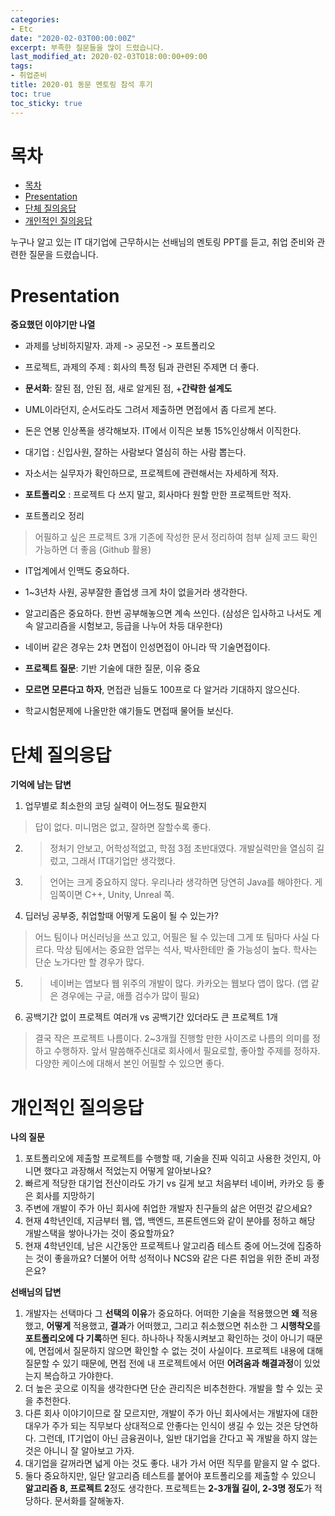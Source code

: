 ```yaml
---
categories:
- Etc
date: "2020-02-03T00:00:00Z"
excerpt: 부족한 질문들을 많이 드렸습니다.
last_modified_at: 2020-02-03TO18:00:00+09:00
tags:
- 취업준비
title: 2020-01 동문 멘토링 참석 후기
toc: true
toc_sticky: true
---
```

# 목차

- [목차](#목차)
- [Presentation](#presentation)
- [단체 질의응답](#단체-질의응답)
- [개인적인 질의응답](#개인적인-질의응답)

누구나 알고 있는 IT 대기업에 근무하시는 선배님의 멘토링 PPT를 듣고, 취업 준비와 관련한 질문을 드렸습니다.


# Presentation

**중요했던 이야기만 나열**

- 과제를 낭비하지말자. 과제 -> 공모전 -> 포트폴리오
- 프로젝트, 과제의 주제 : 회사의 특정 팀과 관련된 주제면 더 좋다.
- **문서화**: 잘된 점, 안된 점, 새로 알게된 점, +**간략한 설계도**
- UML이라던지, 순서도라도 그려서 제출하면 면접에서 좀 다르게 본다.
- 돈은 연봉 인상폭을 생각해보자. IT에서 이직은 보통 15%인상해서 이직한다.
- 대기업 : 신입사원, 잘하는 사람보다 열심히 하는 사람 뽑는다.
- 자소서는 실무자가 확인하므로, 프로젝트에 관련해서는 자세하게 적자.

- **포트폴리오** : 프로젝트 다 쓰지 말고, 회사마다 원할 만한 프로젝트만 적자.
- 포트폴리오 정리 
> 어필하고 싶은 프로젝트 3개
> 기존에 작성한 문서 정리하여 첨부
> 실제 코드 확인 가능하면 더 좋음 (Github 활용)
- IT업계에서 인맥도 중요하다.
- 1~3년차 사원, 공부잘한 졸업생 크게 차이 없을거라 생각한다.

- 알고리즘은 중요하다. 한번 공부해놓으면 계속 쓰인다. (삼성은 입사하고 나서도 계속 알고리즘을 시험보고, 등급을 나누어 차등 대우한다)
- 네이버 같은 경우는 2차 면접이 인성면접이 아니라 딱 기술면접이다.
- **프로젝트 질문**: 기반 기술에 대한 질문, 이유 중요
- **모르면 모른다고 하자**, 면접관 님들도 100프로 다 알거라 기대하지 않으신다.
- 학교시험문제에 나올만한 얘기들도 면접때 물어들 보신다.

# 단체 질의응답

**기억에 남는 답변**
1. 업무별로 최소한의 코딩 실력이 어느정도 필요한지
> 답이 없다. 미니멈은 없고, 잘하면 잘할수록 좋다.
2. > 정처기 안보고, 어학성적없고, 학점 3점 초반대였다. 개발실력만을 열심히 길렀고, 그래서 IT대기업만 생각했다.
3. > 언어는 크게 중요하지 않다. 우리나라 생각하면 당연히 Java를 해야한다. 게임쪽이면 C++, Unity, Unreal 쪽.
4. 딥러닝 공부중, 취업할때 어떻게 도움이 될 수 있는가?
> 어느 팀이나 머신러닝을 쓰고 있고, 어필은 될 수 있는데 그게 또 팀마다 사실 다르다. 막상 팀에서는 중요한 업무는 석사, 박사한테만 줄 가능성이 높다. 학사는 단순 노가다만 할 경우가 많다.
5. > 네이버는 앱보다 웹 위주의 개발이 많다.
카카오는 웹보다 앱이 많다. (앱 같은 경우에는 구글, 애플 검수가 많이 필요)
6. 공백기간 없이 프로젝트 여러개 vs 공백기간 있더라도 큰 프로젝트 1개
> 결국 작은 프로젝트 나름이다. 2~3개월 진행할 만한 사이즈로 나름의 의미를 정하고 수행하자. 앞서 말씀해주신대로 회사에서 필요로할, 좋아할 주제를 정하자. 다양한 케이스에 대해서 본인 어필할 수 있으면 좋다.

# 개인적인 질의응답

**나의 질문**
1. 포트폴리오에 제출할 프로젝트를 수행할 때, 기술을 진짜 익히고 사용한 것인지, 아니면 했다고 과장해서 적었는지 어떻게 알아보나요?
2. 빠르게 적당한 대기업 전산이라도 가기 vs 길게 보고 처음부터 네이버, 카카오 등 좋은 회사를 지망하기
3. 주변에 개발이 주가 아닌 회사에 취업한 개발자 친구들의 삶은 어떤것 같으세요?
4. 현재 4학년인데, 지금부터 웹, 앱, 백엔드, 프론트엔드와 같이 분야를 정하고 해당 개발스택을 쌓아나가는 것이 중요할까요?
5. 현재 4학년인데, 남은 시간동안 프로젝트나 알고리즘 테스트 중에 어느것에 집중하는 것이 좋을까요? 더불어 어학 성적이나 NCS와 같은 다른 취업을 위한 준비 과정은요?

**선배님의 답변**
1. 개발자는 선택마다 그 **선택의 이유**가 중요하다. 어떠한 기술을 적용했으면 **왜** 적용했고, **어떻게** 적용했고, **결과**가 어떠했고, 그리고 취소했으면 취소한 그 **시행착오**를 **포트폴리오에 다 기록**하면 된다. 하나하나 작동시켜보고 확인하는 것이 아니기 때문에, 면접에서 질문하지 않으면 확인할 수 없는 것이 사실이다. 
프로젝트 내용에 대해 질문할 수 있기 때문에, 면접 전에 내 프로젝트에서 어떤 **어려움과 해결과정**이 있었는지 복습하고 가야한다.
2. 더 높은 곳으로 이직을 생각한다면 단순 관리직은 비추천한다. 개발을 할 수 있는 곳을 추천한다.
3. 다른 회사 이야기이므로 잘 모르지만, 개발이 주가 아닌 회사에서는 개발자에 대한 대우가 주가 되는 직무보다 상대적으로 안좋다는 인식이 생길 수 있는 것은 당연하다.
그런데, IT기업이 아닌 금융권이나, 일반 대기업을 간다고 꼭 개발을 하지 않는 것은 아니니 잘 알아보고 가자.
4. 대기업을 갈꺼라면 넓게 아는 것도 좋다. 내가 가서 어떤 직무를 맡을지 알 수 없다.
5.  둘다 중요하지만, 일단 알고리즘 테스트를 붙어야 포트폴리오를 제출할 수 있으니 **알고리즘 8, 프로젝트 2**정도 생각한다. 프로젝트는 **2-3개월 길이, 2-3명 정도**가 적당하다. 문서화를 잘해놓자.
